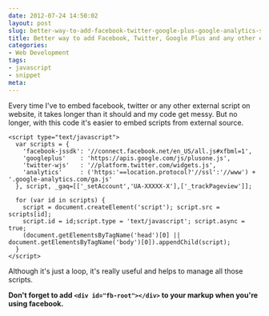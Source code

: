 ```yaml
---
date: 2012-07-24 14:50:02
layout: post
slug: better-way-to-add-facebook-twitter-google-plus-google-analytics-scripts
title: Better way to add Facebook, Twitter, Google Plus and any other external scripts
categories:
- Web Development
tags:
- javascript
- snippet
meta:
---
```


Every time I've to embed facebook, twitter or any other external script on website, it takes longer than it should and my code get messy. But no longer, with this code it's easier to embed scripts from external source.

	<script type="text/javascript">
	  var scripts = {
	    'facebook-jssdk': '//connect.facebook.net/en_US/all.js#xfbml=1',
	    'googleplus'    : 'https://apis.google.com/js/plusone.js',
	    'twitter-wjs'   : '//platform.twitter.com/widgets.js',
	    'analytics'     : ('https:'==location.protocol?'//ssl':'//www') + '.google-analytics.com/ga.js'
	  }, script, _gaq=[['_setAccount','UA-XXXXX-X'],['_trackPageview']];

	  for (var id in scripts) {
	    script = document.createElement('script'); script.src = scripts[id];
	    script.id = id;script.type = 'text/javascript'; script.async = true;
	    (document.getElementsByTagName('head')[0] || document.getElementsByTagName('body')[0]).appendChild(script);
	  }
	</script>

Although it's just a loop, it's really useful and helps to manage all those scripts.

**Don't forget to add `<div id="fb-root"></div>` to your markup when you're using facebook.**

